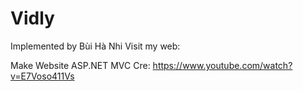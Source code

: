 # Vidly
Implemented by Bùi Hà Nhi
Visit my web: 

Make Website ASP.NET MVC Cre: https://www.youtube.com/watch?v=E7Voso411Vs

